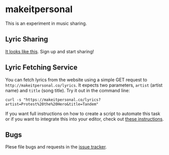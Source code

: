 makeitpersonal
===

This is an experiment in music sharing.

Lyric Sharing
----
[It looks like this](http://makeitpersonal.co/febuiles/two-suns-in-the-sunset). Sign up and start sharing!

Lyric Fetching Service
----
You can fetch lyrics from the website using a simple GET request to
`http://makeitpersonal.co/lyrics`. It expects two parameters, `artist` (artist name) and `title`
(song title). Try it out in the command line:

    curl -s "https://makeitpersonal.co/lyrics?artist=Protest%20the%20Hero&title=Tandem"

If you want full instructions on how to create a script to automate this task or if you want to
integrate this into your editor, check out [these instructions](https://gist.github.com/1549991).

Bugs
----
Plese file bugs and requests in the [issue tracker](https://github.com/febuiles/makeitpersonal/issues).
